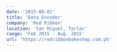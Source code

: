```yaml
---
date: '2015-08-01'
title: 'Data Encoder'
company: 'Red Ribbon'
location: 'San Miguel, Tarlac'
range: 'Feb 2015 - Aug. 2015'
url: 'https://redribbonbakeshop.com.ph'
---
```



